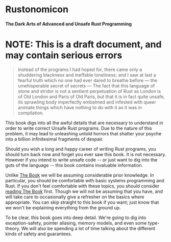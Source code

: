 # Rustonomicon

#### The Dark Arts of Advanced and Unsafe Rust Programming

# NOTE: This is a draft document, and may contain serious errors

> Instead of the programs I had hoped for, there came only a shuddering blackness
and ineffable loneliness; and I saw at last a fearful truth which no one had
ever dared to breathe before — the unwhisperable secret of secrets — The fact
that this language of stone and stridor is not a sentient perpetuation of Rust
as London is of Old London and Paris of Old Paris, but that it is in fact
quite unsafe, its sprawling body imperfectly embalmed and infested with queer
animate things which have nothing to do with it as it was in compilation.

This book digs into all the awful details that are necessary to understand in
order to write correct Unsafe Rust programs. Due to the nature of this problem,
it may lead to unleashing untold horrors that shatter your psyche into a billion
infinitesimal fragments of despair.

Should you wish a long and happy career of writing Rust programs, you should
turn back now and forget you ever saw this book. It is not necessary. However
if you intend to write unsafe code -- or just want to dig into the guts of the
language -- this book contains invaluable information.

Unlike [The Book][trpl] we will be assuming considerable prior knowledge. In
particular, you should be comfortable with basic systems programming and Rust.
If you don't feel comfortable with these topics, you should consider [reading
The Book][trpl] first. Though we will not be assuming that you have, and will
take care to occasionally give a refresher on the basics where appropriate. You
can skip straight to this book if you want; just know that we won't be
explaining everything from the ground up.

To be clear, this book goes into deep detail. We're going to dig into
exception-safety, pointer aliasing, memory models, and even some type-theory.
We will also be spending a lot of time talking about the different kinds
of safety and guarantees.

[trpl]: ../book/index.html
